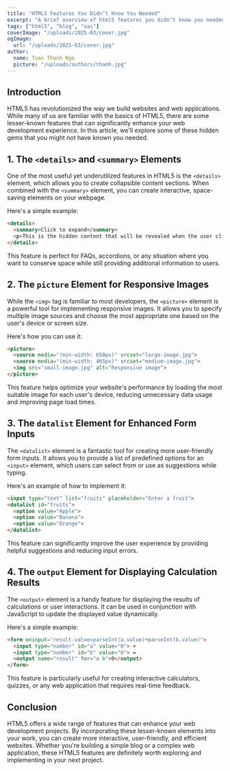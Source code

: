 ```yaml
---
title: "HTML5 Features You Didn’t Know You Needed"
excerpt: "A brief overview of html5 features you didn’t know you needed and its significance."
tags: ["html5", "blog", "xai"]
coverImage: "/uploads/2025-03/cover.jpg"
ogImage:
  url: "/uploads/2025-03/cover.jpg"
author:
  name: Tuan Thanh Ngo
  picture: "/uploads/authors/thanh.jpg"
---
```


## Introduction

HTML5 has revolutionized the way we build websites and web applications. While many of us are familiar with the basics of HTML5, there are some lesser-known features that can significantly enhance your web development experience. In this article, we'll explore some of these hidden gems that you might not have known you needed.

## 1. The `<details>` and `<summary>` Elements

One of the most useful yet underutilized features in HTML5 is the `<details>` element, which allows you to create collapsible content sections. When combined with the `<summary>` element, you can create interactive, space-saving elements on your webpage.

Here's a simple example:

```html
<details>
  <summary>Click to expand</summary>
  <p>This is the hidden content that will be revealed when the user clicks on the summary.</p>
</details>
```

This feature is perfect for FAQs, accordions, or any situation where you want to conserve space while still providing additional information to users.

## 2. The `picture` Element for Responsive Images

While the `<img>` tag is familiar to most developers, the `<picture>` element is a powerful tool for implementing responsive images. It allows you to specify multiple image sources and choose the most appropriate one based on the user's device or screen size.

Here's how you can use it:

```html
<picture>
  <source media="(min-width: 650px)" srcset="large-image.jpg">
  <source media="(min-width: 465px)" srcset="medium-image.jpg">
  <img src="small-image.jpg" alt="Responsive image">
</picture>
```

This feature helps optimize your website's performance by loading the most suitable image for each user's device, reducing unnecessary data usage and improving page load times.

## 3. The `datalist` Element for Enhanced Form Inputs

The `<datalist>` element is a fantastic tool for creating more user-friendly form inputs. It allows you to provide a list of predefined options for an `<input>` element, which users can select from or use as suggestions while typing.

Here's an example of how to implement it:

```html
<input type="text" list="fruits" placeholder="Enter a fruit">
<datalist id="fruits">
  <option value="Apple">
  <option value="Banana">
  <option value="Orange">
</datalist>
```

This feature can significantly improve the user experience by providing helpful suggestions and reducing input errors.

## 4. The `output` Element for Displaying Calculation Results

The `<output>` element is a handy feature for displaying the results of calculations or user interactions. It can be used in conjunction with JavaScript to update the displayed value dynamically.

Here's a simple example:

```html
<form oninput="result.value=parseInt(a.value)+parseInt(b.value)">
  <input type="number" id="a" value="0"> +
  <input type="number" id="b" value="0"> =
  <output name="result" for="a b">0</output>
</form>
```

This feature is particularly useful for creating interactive calculators, quizzes, or any web application that requires real-time feedback.

## Conclusion

HTML5 offers a wide range of features that can enhance your web development projects. By incorporating these lesser-known elements into your work, you can create more interactive, user-friendly, and efficient websites. Whether you're building a simple blog or a complex web application, these HTML5 features are definitely worth exploring and implementing in your next project.